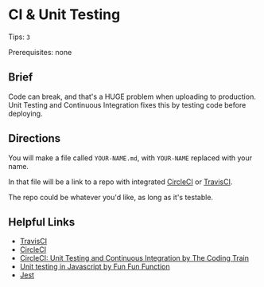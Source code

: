 # CI & Unit Testing

Tips: `3`

Prerequisites: none

## Brief

Code can break, and that's a HUGE problem when uploading to production. Unit Testing and Continuous Integration fixes this by testing code before deploying.

## Directions

You will make a file called `YOUR-NAME.md`, with `YOUR-NAME` replaced with your name.

In that file will be a link to a repo with integrated [CircleCI](https://circleci.com/) or [TravisCI](https://travis-ci.org/).

The repo could be whatever you'd like, as long as it's testable.

## Helpful Links

- [TravisCI](https://travis-ci.org/)
- [CircleCI](https://circleci.com/)
- [CircleCI: Unit Testing and Continuous Integration by The Coding Train](https://www.youtube.com/playlist?list=PLRqwX-V7Uu6bLqwFa52YGEHy-L1-D_Ve-)
- [Unit testing in Javascript by Fun Fun Function](https://www.youtube.com/playlist?list=PL0zVEGEvSaeF_zoW9o66wa_UCNE3a7BEr)
- [Jest](https://facebook.github.io/jest/)
